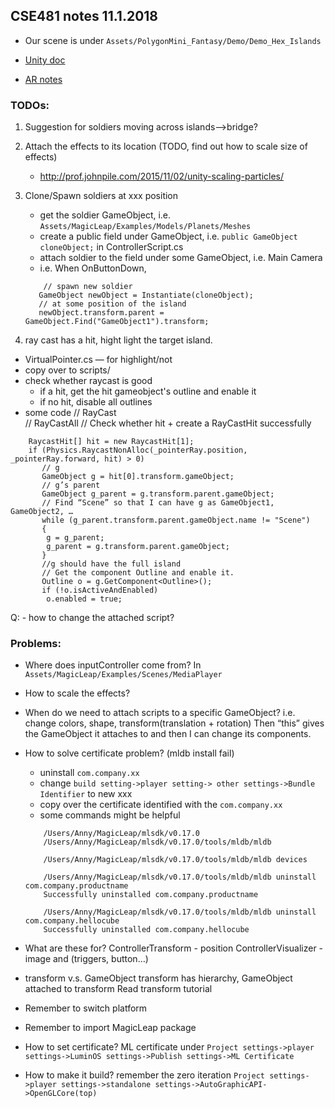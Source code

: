 ## CSE481 notes 11.1.2018

- Our scene is under `Assets/PolygonMini_Fantasy/Demo/Demo_Hex_Islands`

- [Unity doc](https://docs.unity3d.com/ScriptReference/Transform.html)

- [AR notes](https://docs.google.com/document/d/1Oft5vte5vKhHIeudbCHiUG16owbOgPnpp73Cy2_kIxo/edit)

### TODOs:
1. Suggestion for soldiers moving across islands—>bridge?
2. Attach the effects to its location (TODO, find out how to scale size of effects)
	- http://prof.johnpile.com/2015/11/02/unity-scaling-particles/
3. Clone/Spawn soldiers at xxx position
	 - get the soldier GameObject, i.e. `Assets/MagicLeap/Examples/Models/Planets/Meshes`
	- create a public field under GameObject, i.e. `public GameObject cloneObject;` in ControllerScript.cs
	- attach soldier to the field under some GameObject, i.e. Main Camera
	-  i.e. When OnButtonDown, 
	```
	    // spawn new soldier
	   GameObject newObject = Instantiate(cloneObject);             
	   // at some position of the island             
	   newObject.transform.parent = GameObject.Find("GameObject1").transform;
	```

4. ray cast has a hit, hight light the target island.
- VirtualPointer.cs  — for highlight/not
- copy over to scripts/
- check whether raycast is good 
	- if a hit, get the hit gameobject's outline and enable it 
	- if no hit, disable all outlines
- some code
                // RayCast                 
		// RayCastAll
		// Check whether hit + create a RayCastHit successfully
```
	RaycastHit[] hit = new RaycastHit[1];                 
	if (Physics.RaycastNonAlloc(_pointerRay.position, _pointerRay.forward, hit) > 0) 		   
	   // g                     
	   GameObject g = hit[0].transform.gameObject;
	   // g’s parent                     
	   GameObject g_parent = g.transform.parent.gameObject; 
	   // Find “Scene” so that I can have g as GameObject1, GameObject2, …                     
	   while (g_parent.transform.parent.gameObject.name != "Scene")                     
	   {                         
		g = g_parent;                         
		g_parent = g.transform.parent.gameObject;                     
	   }                      
	   //g should have the full island 		   
	   // Get the component Outline and enable it.                     
	   Outline o = g.GetComponent<Outline>();
	   if (!o.isActiveAndEnabled)                         
		o.enabled = true;
```
Q: - how to change the attached script?
	

### Problems:
* Where does inputController come from?
	In `Assets/MagicLeap/Examples/Scenes/MediaPlayer`
	
* How to scale the effects?

* When do we need to attach scripts to a specific GameObject?
i.e. change colors, shape, transform(translation + rotation)
Then “this” gives the GameObject it attaches to and then I can change its components.

* How to solve certificate problem? (mldb install fail)
	- uninstall `com.company.xx`
	- change `build setting->player setting-> other settings->Bundle Identifier` to new xxx
	- copy over the certificate identified with the `com.company.xx`
	- some commands might be helpful
	```
		/Users/Anny/MagicLeap/mlsdk/v0.17.0
		/Users/Anny/MagicLeap/mlsdk/v0.17.0/tools/mldb/mldb

		/Users/Anny/MagicLeap/mlsdk/v0.17.0/tools/mldb/mldb devices

		/Users/Anny/MagicLeap/mlsdk/v0.17.0/tools/mldb/mldb uninstall com.company.productname
		Successfully uninstalled com.company.productname

		/Users/Anny/MagicLeap/mlsdk/v0.17.0/tools/mldb/mldb uninstall com.company.hellocube
		Successfully uninstalled com.company.hellocube
	```

* What are these for?
	ControllerTransform - position
	ControllerVisualizer - image and (triggers, button…)

* transform v.s. GameObject
	transform has hierarchy, GameObject attached to transform
	Read transform tutorial
	
* Remember to switch platform

* Remember to import MagicLeap package

* How to set certificate?
	ML certificate under `Project settings->player settings->LuminOS settings->Publish settings->ML Certificate`
	
* How to make it build?
	remember the zero iteration
	`Project settings->player settings->standalone settings->AutoGraphicAPI->OpenGLCore(top)`
